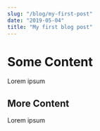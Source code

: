 ```yaml
---
slug: "/blog/my-first-post"
date: "2019-05-04"
title: "My first blog post"
---
```


# Some Content

Lorem ipsum

## More Content

Lorem ipsum
